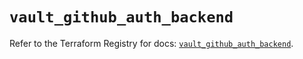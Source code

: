 # `vault_github_auth_backend`

Refer to the Terraform Registry for docs: [`vault_github_auth_backend`](https://registry.terraform.io/providers/hashicorp/vault/3.25.0/docs/resources/github_auth_backend).
